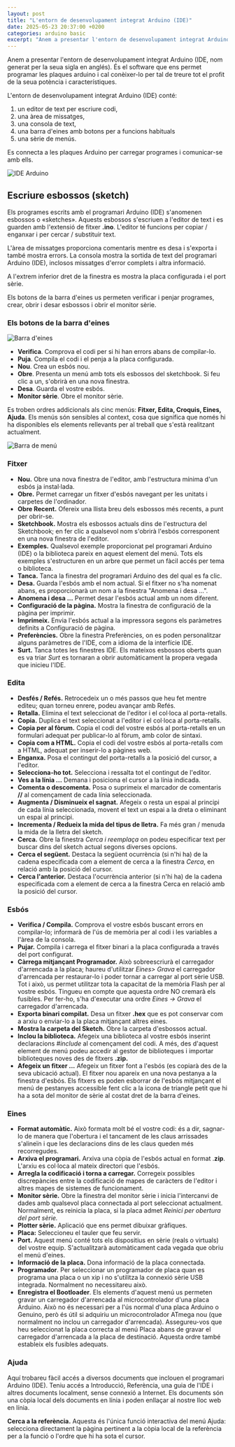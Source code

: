```yaml
---
layout: post
title: "L'entorn de desenvolupament integrat Arduino (IDE)"
date: 2025-05-23 20:37:00 +0200
categories: arduino basic
excerpt: "Anem a presentar l'entorn de desenvolupament integrat Arduino (IDE, nom generat per la seua sigla en anglés). És el software que ens permet programar les plaques arduino i cal conèixer-lo per tal de treure tot el profit de la seua potència i característiques."
---
```



[img01]: /assets/imatges/ard/ard-00-01.png "IDE Arduino"
[img02]: /assets/imatges/ard/ard-00-02.png "Barra d'eines"
[img03]: /assets/imatges/ard/ard-00-03.png "Barra de menú"

Anem a presentar l'entorn de desenvolupament integrat Arduino (IDE, nom generat per la seua sigla en anglés). És el software que ens permet programar les plaques arduino i cal conèixer-lo per tal de treure tot el profit de la seua potència i característiques.

L'entorn de desenvolupament integrat Arduino (IDE) conté:

1. un editor de text per escriure codi,
2. una àrea de missatges,
3. una consola de text,
4. una barra d'eines amb botons per a funcions habituals
5. una sèrie de menús.

Es connecta a les plaques Arduino per carregar programes i comunicar-se amb ells.

![IDE Arduino][img01]

## Escriure esbossos (sketch)

Els programes escrits amb el programari Arduino (IDE) s'anomenen esbossos o «sketches». Aquests esbossos s'escriuen a l'editor de text i es guarden amb l'extensió de fitxer **.ino**. L'editor té funcions per copiar / enganxar i per cercar / substituir text.

L'àrea de missatges proporciona comentaris mentre es desa i s'exporta i també mostra errors. La consola mostra la sortida de text del programari Arduino (IDE), inclosos missatges d'error complets i altra informació.

A l'extrem inferior dret de la finestra es mostra la placa configurada i el port sèrie.

Els botons de la barra d'eines us permeten verificar i penjar programes, crear, obrir i desar esbossos i obrir el monitor sèrie.

### Els botons de la barra d'eines

![Barra d'eines][img02]

- **Verifica**. Comprova el codi per si hi han errors abans de compilar-lo.
- **Puja**. Compila el codi i el penja a la placa configurada.
- **Nou**. Crea un esbós nou.
- **Obre**. Presenta un menú amb tots els esbossos del sketchbook. Si feu clic a un, s'obrirà en una nova finestra.
- **Desa**. Guarda el vostre esbós.
- **Monitor sèrie**. Obre el monitor sèrie.

Es troben ordres addicionals als cinc menús: **Fitxer, Edita, Croquis, Eines, Ajuda**. Els menús són sensibles al context, cosa que significa que només hi ha disponibles els elements rellevants per al treball que s'està realitzant actualment.

![Barra de menú][img03]

### Fitxer

- **Nou.** Obre una nova finestra de l'editor, amb l'estructura mínima d'un esbós ja instal·lada.
- **Obre.** Permet carregar un fitxer d'esbós navegant per les unitats i carpetes de l'ordinador.
- **Obre Recent.** Ofereix una llista breu dels esbossos més recents, a punt per obrir-se.
- **Sketchbook.** Mostra els esbossos actuals dins de l'estructura del Sketchbook; en fer clic a qualsevol nom s'obrirà l'esbós corresponent en una nova finestra de l'editor.
- **Exemples.** Qualsevol exemple proporcionat pel programari Arduino (IDE) o la biblioteca pareix en aquest element del menú. Tots els exemples s'estructuren en un arbre que permet un fàcil accés per tema o biblioteca.
- **Tanca.** Tanca la finestra del programari Arduino des del qual es fa clic.
- **Desa.** Guarda l'esbós amb el nom actual. Si el fitxer no s'ha nomenat abans, es proporcionarà un nom a la finestra "Anomena i desa ...".
- **Anomena i desa ...** Permet desar l'esbós actual amb un nom diferent.
- **Configuració de la pàgina.** Mostra la finestra de configuració de la pàgina per imprimir.
- **Imprimeix.** Envia l'esbós actual a la impressora segons els paràmetres definits a Configuració de pàgina.
- **Preferències.** Obre la finestra Preferències, on es poden personalitzar alguns paràmetres de l'IDE, com a idioma de la interfície IDE.
- **Surt.** Tanca totes les finestres IDE. Els mateixos esbossos oberts quan es va triar _Surt_ es tornaran a obrir automàticament la propera vegada que inicieu l'IDE.

### Edita

- **Desfés / Refés.** Retrocedeix un o més passos que heu fet mentre editeu; quan torneu enrere, podeu avançar amb Refés.
- **Retalla.** Elimina el text seleccionat de l'editor i el col·loca al porta-retalls.
- **Copia.** Duplica el text seleccionat a l'editor i el col·loca al porta-retalls.
- **Copia per al fòrum.** Copia el codi del vostre esbós al porta-retalls en un formulari adequat per publicar-lo al fòrum, amb color de sintaxi.
- **Copia com a HTML.** Copia el codi del vostre esbós al porta-retalls com a HTML, adequat per inserir-lo a pàgines web.
- **Enganxa.** Posa el contingut del porta-retalls a la posició del cursor, a l'editor.
- **Selecciona-ho tot.** Selecciona i ressalta tot el contingut de l'editor.
- **Ves a la línia ...** Demana i posiciona el cursor a la línia indicada.
- **Comenta o descomenta.** Posa o suprimeix el marcador de comentaris **//** al començament de cada línia seleccionada.
- **Augmenta / Disminueix el sagnat.** Afegeix o resta un espai al principi de cada línia seleccionada, movent el text un espai a la dreta o eliminant un espai al principi.
- **Incrementa / Redueix la mida del tipus de lletra.** Fa més gran / menuda la mida de la lletra del sketch.
- **Cerca.** Obre la finestra _Cerca i reemplaça_ on podeu especificar text per buscar dins del sketch actual segons diverses opcions.
- **Cerca el següent.** Destaca la següent ocurrència (si n'hi ha) de la cadena especificada com a element de cerca a la finestra _Cerca_, en relació amb la posició del cursor.
- **Cerca l'anterior.** Destaca l'ocurrència anterior (si n'hi ha) de la cadena especificada com a element de cerca a la finestra Cerca en relació amb la posició del cursor.

### Esbós

- **Verifica / Compila.** Comprova el vostre esbós buscant errors en compilar-lo; informarà de l'ús de memòria per al codi i les variables a l'àrea de la consola.
- **Pujar.** Compila i carrega el fitxer binari a la placa configurada a través del port configurat.
- **Càrrega mitjançant Programador.** Això sobreescriurà el carregador d'arrencada a la placa; haureu d'utilitzar _Eines\> Grava_ el carregador d'arrencada per restaurar-lo i poder tornar a carregar al port sèrie USB. Tot i això, us permet utilitzar tota la capacitat de la memòria Flash per al vostre esbós. Tingueu en compte que aquesta ordre NO cremarà els fusibles. Per fer-ho, s'ha d'executar una ordre _Eines -\> Grava_ el carregador d'arrencada.
- **Exporta binari compilat.** Desa un fitxer **.hex** que es pot conservar com a arxiu o enviar-lo a la placa mitjançant altres eines.
- **Mostra la carpeta del Sketch.** Obre la carpeta d'esbossos actual.
- **Inclou la biblioteca.** Afegeix una biblioteca al vostre esbós inserint declaracions _\#include_ al començament del codi. A més, des d'aquest element de menú podeu accedir al gestor de biblioteques i importar biblioteques noves des de fitxers **.zip.**
- **Afegeix un fitxer \...** Afegeix un fitxer font a l'esbós (es copiarà des de la seva ubicació actual). El fitxer nou apareix en una nova pestanya a la finestra d'esbós. Els fitxers es poden esborrar de l'esbós mitjançant el menú de pestanyes accessible fent clic a la icona de triangle petit que hi ha a sota del monitor de sèrie al costat dret de la barra d'eines.

### Eines

- **Format automàtic.** Això formata molt bé el vostre codi: és a dir, sagnar-lo de manera que l'obertura i el tancament de les claus arrissades s'alineïn i que les declaracions dins de les claus queden més recorregudes.
- **Arxiva el programari.** Arxiva una còpia de l'esbós actual en format .**zip**. L'arxiu es col·loca al mateix directori que l'esbós.
- **Arregla la codificació i torna a carregar.** Corregeix possibles discrepàncies entre la codificació de mapes de caràcters de l'editor i altres mapes de sistemes de funcionament.
- **Monitor sèrie.** Obre la finestra del monitor sèrie i inicia l'intercanvi de dades amb qualsevol placa connectada al port seleccionat actualment. Normalment, es reinicia la placa, si la placa admet _Reinici per obertura del port sèrie._
- **Plotter sèrie.** Aplicació que ens permet dibuixar gràfiques.
- **Placa:** Seleccioneu el tauler que feu servir.
- **Port.** Aquest menú conté tots els dispositius en sèrie (reals o virtuals) del vostre equip. S'actualitzarà automàticament cada vegada que obriu el menú d'eines.
- **Informació de la placa.** Dona informació de la placa connectada.
- **Programador**. Per seleccionar un programador de placa quan es programa una placa o un xip i no s'utilitza la connexió sèrie USB integrada. Normalment no necessitareu això.
- **Enregistra el Bootloader**. Els elements d'aquest menú us permeten gravar un carregador d'arrencada al microcontrolador d'una placa Arduino. Això no és necessari per a l'ús normal d'una placa Arduino o Genuino, però és útil si adquiriu un microcontrolador ATmega nou (que normalment no inclou un carregador d'arrencada). Assegureu-vos que heu seleccionat la placa correcta al menú Placa abans de gravar el carregador d'arrencada a la placa de destinació. Aquesta ordre també estableix els fusibles adequats.

### Ajuda

Aquí trobareu fàcil accés a diversos documents que inclouen el
programari Arduino (IDE). Teniu accés a Introducció, Referència, una
guia de l'IDE i altres documents localment, sense connexió a Internet.
Els documents són una còpia local dels documents en línia i poden
enllaçar al nostre lloc web en línia.

**Cerca a la referència.** Aquesta és l'única funció interactiva del
menú Ajuda: selecciona directament la pàgina pertinent a la còpia local
de la referència per a la funció o l'ordre que hi ha sota el cursor.
